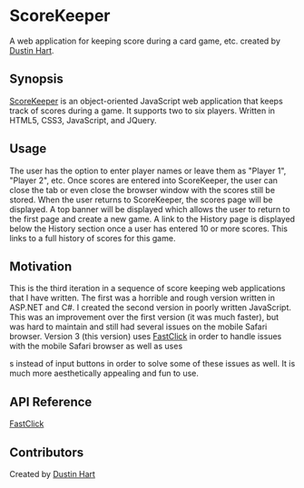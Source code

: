 # ScoreKeeper
A web application for keeping score during a card game, etc. created by [Dustin Hart](https://designsrdu.com).

## Synopsis

[ScoreKeeper](https://score3.designsrdu.com) is an object-oriented JavaScript web application that keeps track of scores during a game.  It supports two to six players.  Written in HTML5, CSS3, JavaScript, and JQuery.

## Usage

The user has the option to enter player names or leave them as "Player 1", "Player 2", etc.  Once scores are entered into ScoreKeeper, the user can close the tab or even close the browser window with the scores still be stored.  When the user returns to ScoreKeeper, the scores page will be displayed.  A top banner will be displayed which allows the user to return to the first page and create a new game. 
A link to the History page is displayed below the History section once a user has entered 10 or more scores.  This links to a full history of scores for this game.

## Motivation

This is the third iteration in a sequence of score keeping web applications that I have written.  The first was a horrible and rough version written in ASP.NET and C#.  I created the second version in poorly written JavaScript.  This was an improvement over the first version (it was much faster), but was hard to maintain and still had several issues on the mobile Safari browser.  Version 3 (this version) uses [FastClick](https://github.com/ftlabs/fastclick) in order to handle issues with the mobile Safari browser as well as uses <div>s instead of input buttons in order to solve some of these issues as well.  It is much more aesthetically appealing and fun to use.


## API Reference

[FastClick](https://github.com/ftlabs/fastclick)


## Contributors

Created by [Dustin Hart](https://designsrdu.com)
